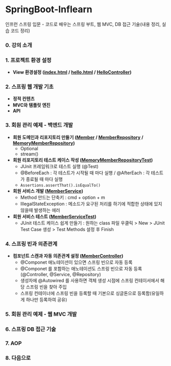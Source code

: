 # SpringBoot-Inflearn
인프런 스프링 입문 - 코드로 배우는 스프링 부트, 웹 MVC, DB 접근 기술(내용 정리, 실습 코드 정리)


### 0. 강의 소개 
### 1. 프로젝트 환경 설정
 * **View 환경설정 ([index.html](https://github.com/ParyJane/SpringBoot-Inflearn/blob/master/hello-spring/src/main/resources/static/index.html) / [hello.html](https://github.com/ParyJane/SpringBoot-Inflearn/blob/master/hello-spring/src/main/resources/templates/hello.html) / [HelloController](https://github.com/ParyJane/SpringBoot-Inflearn/blob/master/hello-spring/src/main/java/hello/hellospring/controller/HelloController.java))**
### 2. 스프링 웹 개발 기초 
 * **정적 컨텐츠**
 * **MVC와 템플릿 엔진**
 * **API**
### 3. 회원 관리 예제 - 백엔드 개발
  * **회원 도메인과 리포지토리 만들기 ([Member](https://github.com/ParyJane/SpringBoot-Inflearn/blob/master/hello-spring/src/main/java/hello/hellospring/domain/Member.java) / [MemberRepository](https://github.com/ParyJane/SpringBoot-Inflearn/blob/master/hello-spring/src/main/java/hello/hellospring/repository/MemberRepository.java) / [MemoryMemberRepository](https://github.com/ParyJane/SpringBoot-Inflearn/blob/master/hello-spring/src/main/java/hello/hellospring/repository/MemoryMemberRepository.java))**
    - Optional
    - stream()
  * **회원 리포지토리 테스트 케이스 작성 ([MemoryMemberRepositoryTest](https://github.com/ParyJane/SpringBoot-Inflearn/blob/master/hello-spring/src/test/java/hello/hellospring/repository/MemoryMemberRepositoryTest.java))**
    - JUnit 프레임워크로 테스트 실행 (@Test)
    - @BeforeEach : 각 테스트가 시작될 때 마다 실행 / @AfterEach : 각 테스트가 종료될 때 마다 실행 
    - ```Assertions.assertThat().isEqualTo()```
  * **회원 서비스 개발 ([MemberService](https://github.com/ParyJane/SpringBoot-Inflearn/blob/master/hello-spring/src/main/java/hello/hellospring/service/MemberService.java))**
    - Method 만드는 단축키 : cmd + option + m
    - IllegalStateException : 메소드가 요구된 처리를 하기에 적합한 상태에 있지 않을때 발생하는 에러 
  * **회원 서비스 테스트 ([MemberServiceTest](https://github.com/ParyJane/SpringBoot-Inflearn/blob/master/hello-spring/src/test/java/hello/hellospring/service/MemberServiceTest.java))**
    - JUnit 테스트 케이스 쉽게 만들기 : 원하는 class 파일 우클릭 > New > JUnit Test Case 생성 > Test Methods 설정 후 Finish  
### 4. 스프링 빈과 의존관계
  * **컴포넌트 스캔과 자동 의존관계 설정 ([MemberController](https://github.com/ParyJane/SpringBoot-Inflearn/blob/master/hello-spring/src/main/java/hello/hellospring/controller/MemberController.java))**
    - @Componet 애노테이션이 있으면 스프링 빈으로 자동 등록 
    - @Componet 를 포함하는 애노테이션도 스프링 빈으로 자동 등록 (@Controller, @Service, @Repository)
    - 생성자에 @Autowired 를 사용하면 객체 생성 시점에 스프링 컨테이서에서 해당 스프링 빈을 찾아 주입
    - 스프링 컨테이너에 스프링 빈을 등록할 때 기본으로 싱글톤으로 등록함(유일하게 하나만 등록하여 공유)
### 5. 회원 관리 예제 - 웹 MVC 개발
### 6. 스프링 DB 접근 기술
### 7. AOP
### 8. 다음으로
